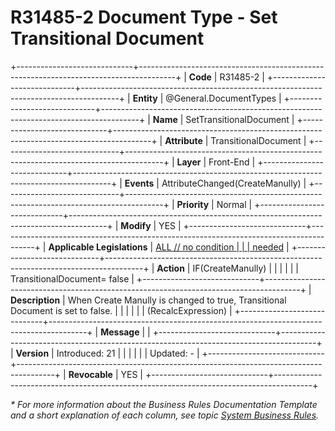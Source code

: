 ﻿---
erp.type: front-end-business-rule
erp.entity: General.DocumentTypes
---

# R31485-2 Document Type - Set Transitional Document
+-----------------------------+---------------------------------------------------------------------------------------+
| **Code**                    | R31485-2                                                                              |
+-----------------------------+---------------------------------------------------------------------------------------+
| **Entity**                  | @General.DocumentTypes                                                                |
+-----------------------------+---------------------------------------------------------------------------------------+
| **Name**                    | SetTransitionalDocument                                                               |
+-----------------------------+---------------------------------------------------------------------------------------+
| **Attribute**               | TransitionalDocument                                                                  |
+-----------------------------+---------------------------------------------------------------------------------------+
| **Layer**                   | Front-End                                                                             |
+-----------------------------+---------------------------------------------------------------------------------------+
| **Events**                  | AttributeChanged(CreateManully)                                                       |
+-----------------------------+---------------------------------------------------------------------------------------+
| **Priority**                | Normal                                                                                |
+-----------------------------+---------------------------------------------------------------------------------------+
| **Modify**                  | YES                                                                                   |
+-----------------------------+---------------------------------------------------------------------------------------+
| **Applicable Legislations** | [ALL // no condition                                                                  |
|                             | needed](xref:applicable-legislations)                                                 |
+-----------------------------+---------------------------------------------------------------------------------------+
| **Action**                  | IF(CreateManully)                                                                     |
|                             |                                                                                       |
|                             | TransitionalDocument= false                                                           |
+-----------------------------+---------------------------------------------------------------------------------------+
| **Description**             | When Create Manully is changed to true, Transitional Document is set to false.        |
|                             |                                                                                       |
|                             | (RecalcExpression)                                                                    |
+-----------------------------+---------------------------------------------------------------------------------------+
| **Message**                 |                                                                                       |
+-----------------------------+---------------------------------------------------------------------------------------+
| **Version**                 | Introduced: 21                                                                        |
|                             |                                                                                       |
|                             | Updated: -                                                                            |
+-----------------------------+---------------------------------------------------------------------------------------+
| **Revocable**               | YES                                                                                   |
+-----------------------------+---------------------------------------------------------------------------------------+

*\* For more information about the Business Rules Documentation Template and a short explanation of each column, see
topic [System Business Rules](../templates/template-description-system-business-rules.md).*
